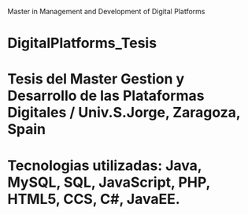 Master in Management and Development of Digital Platforms
# DigitalPlatforms_Tesis
# Tesis del Master Gestion y Desarrollo de las Plataformas Digitales / Univ.S.Jorge, Zaragoza, Spain
# Tecnologias utilizadas: Java, MySQL, SQL, JavaScript, PHP, HTML5, CCS, C#, JavaEE.

